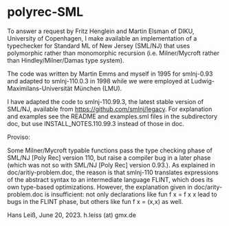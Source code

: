 # polyrec-SML

To answer a request by Fritz Henglein and Martin Elsman of DIKU,
University of Copenhagen, I make available an implementation of a
typechecker for Standard ML of New Jersey (SML/NJ) that uses
polymorphic rather than monomorphic recursion (i.e. Milner/Mycroft
rather than Hindley/Milner/Damas type system).

The code was written by Martin Emms and myself in 1995 for smlnj-0.93
and adapted to smlnj-110.0.3 in 1998 while we were employed at
Ludwig-Maximilans-Universität München (LMU).

I have adapted the code to smlnj-110.99.3, the latest stable version
of SML/NJ, available from https://github.com/smlnj/legacy. For
explanation and examples see the README and examples.sml files in the
subdirectory doc, but use INSTALL_NOTES.110.99.3 instead of those in
doc.

Proviso:

Some Milner/Mycroft typable functions pass the type checking phase of
SML/NJ [Poly Rec] version 110, but raise a compiler bug in a later
phase (which was not so with SML/NJ [Poly Rec] version 0.93.).  As
explained in doc/aritiy-problem.doc, the reason is that smlnj-110
translates expressions of the abstract syntax to an intermediate
language FLINT, which does its own type-based optimizations. However,
the explanation given in doc/arity-problem.doc is insufficient: not
only declarations like fun f x = f x x lead to bugs in the FLINT
phase, but others like fun f x = (x,x) as well.


Hans Leiß, June 20, 2023. h.leiss (at) gmx.de



